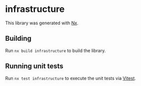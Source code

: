 # infrastructure

This library was generated with [Nx](https://nx.dev).

## Building

Run `nx build infrastructure` to build the library.

## Running unit tests

Run `nx test infrastructure` to execute the unit tests via [Vitest](https://vitest.dev/).
